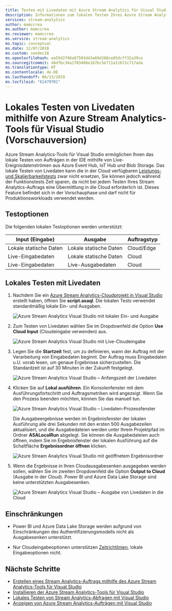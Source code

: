 ```yaml
---
title: Testen mit Livedaten mit Azure Stream Analytics für Visual Studio
description: Informationen zum lokalen Testen Ihres Azure Stream Analytics-Auftrags mithilfe von Livestreamingdaten
services: stream-analytics
author: mamccrea
ms.author: mamccrea
ms.reviewer: mamccrea
ms.service: stream-analytics
ms.topic: conceptual
ms.date: 12/07/2018
ms.custom: seodec18
ms.openlocfilehash: ea55d2f96a87503d43a69d288ce85dcff32a39ce
ms.sourcegitcommit: d4dfbc34a1f03488e1b7bc5e711a11b72c717ada
ms.translationtype: HT
ms.contentlocale: de-DE
ms.lasthandoff: 06/13/2019
ms.locfileid: "61479781"
---
```

# <a name="test-live-data-locally-using-azure-stream-analytics-tools-for-visual-studio-preview"></a>Lokales Testen von Livedaten mithilfe von Azure Stream Analytics-Tools für Visual Studio (Vorschauversion)

Azure Stream Analytics-Tools für Visual Studio ermöglichen Ihnen das lokale Testen von Aufträgen in der IDE mithilfe von Live-Ereignisdatenströmen aus Azure Event Hub, IoT Hub und Blob Storage. Das lokale Testen von Livedaten kann die in der Cloud verfügbaren [Leistungs- und Skalierbarkeitstests](stream-analytics-streaming-unit-consumption.md) zwar nicht ersetzen, Sie können jedoch während der Funktionstests Zeit sparen, da nicht bei jedem Testen Ihres Stream Analytics-Auftrags eine Übermittlung in die Cloud erforderlich ist. Dieses Feature befindet sich in der Vorschauphase und darf nicht für Produktionsworkloads verwendet werden.

## <a name="testing-options"></a>Testoptionen

Die folgenden lokalen Testoptionen werden unterstützt:

|**Input** (Eingabe)  |**Ausgabe**  |**Auftragstyp**  |
|---------|---------|---------|
|Lokale statische Daten   |  Lokale statische Daten   |   Cloud/Edge |
|Live-Eingabedaten   |  Lokale statische Daten   |   Cloud |
|Live-Eingabedaten   |  Live-Ausgabedaten   |   Cloud |

## <a name="local-testing-with-live-data"></a>Lokales Testen mit Livedaten

1. Nachdem Sie ein [Azure Stream Analytics-Cloudprojekt in Visual Studio](stream-analytics-quick-create-vs.md) erstellt haben, öffnen Sie **script.asaql**. Die lokalen Tests verwendet standardmäßig lokale Ein- und Ausgaben.

   ![Azure Stream Analytics Visual Studio mit lokaler Ein- und Ausgabe](./media/stream-analytics-live-data-local-testing/stream-analytics-local-testing-local-input-output.png)

2. Zum Testen von Livedaten wählen Sie im Dropdownfeld die Option **Use Cloud Input** (Cloudeingabe verwenden) aus.

   ![Azure Stream Analytics Visual Studio mit Live-Cloudeingabe](./media/stream-analytics-live-data-local-testing/stream-analytics-local-testing-cloud-input.png)


3. Legen Sie die **Startzeit** fest, um zu definieren, wann der Auftrag mit der Verarbeitung von Eingabedaten beginnt. Der Auftrag muss Eingabedaten u.U. vorab lesen, um genaue Ergebnisse sicherzustellen. Die Standardzeit ist auf 30 Minuten in der Zukunft festgelegt.

   ![Azure Stream Analytics Visual Studio – Anfangszeit der Livedaten](./media/stream-analytics-live-data-local-testing/stream-analytics-local-testing-cloud-input-start-time.png)

4. Klicken Sie auf **Lokal ausführen**. Ein Konsolenfenster mit dem Ausführungsfortschritt und Auftragsmetriken wird angezeigt. Wenn Sie den Prozess beenden möchten, können Sie das manuell tun. 

   ![Azure Stream Analytics Visual Studio – Livedaten-Prozessfenster](./media/stream-analytics-live-data-local-testing/stream-analytics-local-testing-cloud-input-process-window.png)

   Die Ausgabeergebnisse werden im Ergebnisfenster der lokalen Ausführung alle drei Sekunden mit den ersten 500 Ausgabezeilen aktualisiert, und die Ausgabedateien werden unter Ihrem Projektpfad im Ordner **ASALocalRun** abgelegt. Sie können die Ausgabedateien auch öffnen, indem Sie im Ergebnisfenster der lokalen Ausführung auf die Schaltfläche **Ergebnisordner öffnen** klicken.

   ![Azure Stream Analytics Visual Studio mit geöffnetem Ergebnisordner](./media/stream-analytics-live-data-local-testing/stream-analytics-local-testing-cloud-input-open-results-folder.png)

5. Wenn die Ergebnisse in Ihren Cloudausgabesenken ausgegeben werden sollen, wählen Sie im zweiten Dropdownfeld die Option **Output to Cloud** (Ausgabe in der Cloud). Power BI und Azure Data Lake Storage sind keine unterstützten Ausgabesenken.

   ![Azure Stream Analytics Visual Studio – Ausgabe von Livedaten in die Cloud](./media/stream-analytics-live-data-local-testing/stream-analytics-local-testing-cloud-output.png)
 
## <a name="limitations"></a>Einschränkungen

* Power BI und Azure Data Lake Storage werden aufgrund von Einschränkungen des Authentifizierungsmodells nicht als Ausgabesenken unterstützt.

* Nur Cloudeingabeoptionen unterstützen [Zeitrichtlinien](stream-analytics-out-of-order-and-late-events.md), lokale Eingabeoptionen nicht.

## <a name="next-steps"></a>Nächste Schritte

* [Erstellen eines Stream Analytics-Auftrags mithilfe des Azure Stream Analytics-Tools für Visual Studio](stream-analytics-quick-create-vs.md)
* [Installieren der Azure Stream Analytics-Tools für Visual Studio](stream-analytics-tools-for-visual-studio-install.md)
* [Lokales Testen von Stream Analytics-Abfragen mit Visual Studio](stream-analytics-vs-tools-local-run.md)
* [Anzeigen von Azure Stream Analytics-Aufträgen mit Visual Studio](stream-analytics-vs-tools.md)